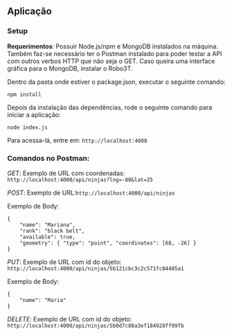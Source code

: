 ## Aplicação
### Setup
**Requerimentos**: Possuir Node.js/npm e MongoDB instalados na máquina. Também faz-se necessário ter o Postman instalado para poder testar a API com outros verbos HTTP que não seja o GET. Caso queira uma interface gráfica para o MongoDB, instalar o Robo3T.

Dentro da pasta onde estiver o package.json, executar o seguinte comando:
```
npm install
```

Depois da instalação das dependências, rode o seguinte comando para iniciar a aplicação:
```
node index.js
```

Para acessa-lá, entre em: ``http://localhost:4000``

### Comandos no Postman:
*GET*: Exemplo de URL com coordenadas: ``http://localhost:4000/api/ninjas?lng=-80&lat=25``

*POST*: Exemplo de URL:``http://localhost:4000/api/ninjas``

Exemplo de Body:
```
{
    "name": "Mariana",
    "rank": "black belt",
    "available": true,
    "geometry": { "type": "point", "coordinates": [68, -26] }
}
```

*PUT*: Exemplo de URL com id do objeto: ``http://localhost:4000/api/ninjas/5b121cbc3c2c571fc84485a1``

Exemplo de Body:
```
{
    "name": "Maria"
}
```

*DELETE*: Exemplo de URL com id do objeto: ``http://localhost:4000/api/ninjas/5b0d7c88a3ef184928ff09fb``
